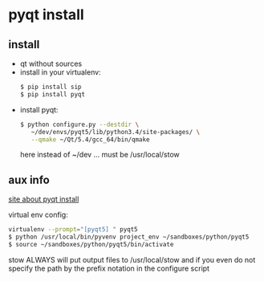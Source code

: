 # pyqt install

## install
- qt without sources
- install in your virtualenv:
  ```sh
  $ pip install sip
  $ pip install pyqt
  ```
- install pyqt:
  ```sh
  $ python configure.py --destdir \
     ~/dev/envs/pyqt5/lib/python3.4/site-packages/ \
     --qmake ~/Qt/5.4/gcc_64/bin/qmake
  ```
  here instead of ~/dev ... must be /usr/local/stow

## aux info
[site about pyqt install](http://habrahabr.ru/post/248189/)

virtual env config:
```sh
virtualenv --prompt="[pyqt5] " pyqt5
$ python /usr/local/bin/pyvenv project_env ~/sandboxes/python/pyqt5
$ source ~/sandboxes/python/pyqt5/bin/activate
```

stow ALWAYS will put output files to /usr/local/stow 
and if you even do not specify the path
by the prefix notation in the configure script

